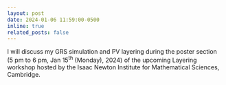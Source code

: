 ```yaml
---
layout: post
date: 2024-01-06 11:59:00-0500
inline: true
related_posts: false
---
```


I will discuss my GRS simulation and PV layering during the poster section (5 pm to 6 pm, Jan 15<sup>th</sup> (Monday), 2024) of the upcoming Layering workshop hosted by the Isaac Newton Institute for Mathematical Sciences, Cambridge.
